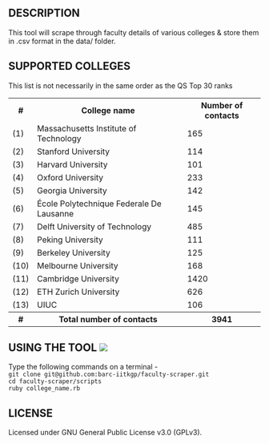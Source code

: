 DESCRIPTION 
-----------
This tool will scrape through faculty details of various colleges & store them in .csv format in the data/ folder.

SUPPORTED COLLEGES 
------------------

<p> This list is not necessarily in the same order as the QS Top 30 ranks </p>

<table>
<tr> <th> # </th> <th> College name </th> <th> Number of contacts </th> </tr>
<tr> <td> (1) </td> <td> Massachusetts Institute of Technology </td> <td> 165 </td> </tr>
<tr> <td> (2) </td> <td> Stanford University </td> <td> 114 </td> </tr>
<tr> <td> (3) </td> <td> Harvard University </td> <td> 101 </td> </tr>
<tr> <td> (4) </td> <td> Oxford University </td> <td> 233 </td> </tr>
<tr> <td> (5) </td> <td> Georgia University </td> <td> 142 </td> </tr>
<tr> <td> (6) </td> <td> École Polytechnique Federale De Lausanne </td> <td> 145 </td> </tr>
<tr> <td> (7) </td> <td> Delft University of Technology </td> <td> 485 </td> </tr>
<tr> <td> (8) </td> <td> Peking University </td> <td> 111 </td> </tr>
<tr> <td> (9) </td> <td> Berkeley University </td> <td> 125 </td> </tr>
<tr> <td> (10) </td> <td> Melbourne University </td> <td> 168 </td> </tr>
<tr> <td> (11) </td> <td> Cambridge University </td> <td> 1420 </td> </tr>
<tr> <td> (12) </td> <td> ETH Zurich University </td> <td> 626 </td> </tr>
<tr> <td> (13) </td> <td> UIUC </td> <td> 106 </td> </tr>
<tr> <th> # </th> <th> Total number of contacts </th> <th> 3941 </th> </tr>
</table>


USING THE TOOL <img src="https://api.travis-ci.org/barc-iitkgp/faculty-scraper.svg">
--------------
Type the following commands on a terminal -
<br>`git clone git@github.com:barc-iitkgp/faculty-scraper.git`
<br> `cd faculty-scraper/scripts` 
<br> `ruby college_name.rb`

LICENSE
-------
Licensed under GNU General Public License v3.0 (GPLv3).